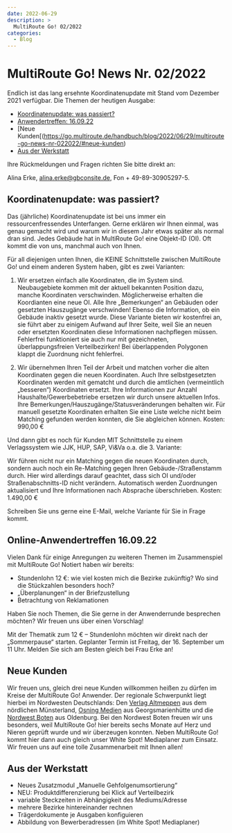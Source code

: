 ```yaml
---
date: 2022-06-29
description: >
  MultiRoute Go! 02/2022
categories:
  - Blog
---
```


# MultiRoute Go! News Nr. 02/2022

Endlich ist das lang ersehnte Koordinatenupdate mit Stand vom Dezember 2021 verfügbar. Die Themen der heutigen Ausgabe:

- [Koordinatenupdate: was passiert?](https://go.multiroute.de/handbuch/blog/2022/06/29/multiroute-go-news-nr-022022/#koordinatenupdate-was-passiert)
- [Anwendertreffen: 16.09.22](https://go.multiroute.de/handbuch/blog/2022/06/29/multiroute-go-news-nr-022022/#online-anwendertreffen-160922)
- [Neue Kunden[(https://go.multiroute.de/handbuch/blog/2022/06/29/multiroute-go-news-nr-022022/#neue-kunden)
- [Aus der Werkstatt](https://go.multiroute.de/handbuch/blog/2022/06/29/multiroute-go-news-nr-022022/#aus-der-werkstatt)
<!-- more -->
Ihre Rückmeldungen und Fragen richten Sie bitte direkt an:

Alina Erke, alina.erke@gbconsite.de, Fon + 49-89-30905297-5.

## Koordinatenupdate: was passiert?

Das (jährliche) Koordinatenupdate ist bei uns immer ein ressourcenfressendes Unterfangen. Gerne erklären wir Ihnen einmal, was genau gemacht wird und warum wir in diesem Jahr etwas später als normal dran sind.
Jedes Gebäude hat in MultiRoute Go! eine Objekt-ID (OI). Oft kommt die von uns, manchmal auch von Ihnen.

Für all diejenigen unten Ihnen, die KEINE Schnittstelle zwischen MultiRoute Go! und einem anderen System haben, gibt es zwei Varianten:

1. Wir ersetzen einfach alle Koordinaten, die im System sind. Neubaugebiete kommen mit der aktuell bekannten Position dazu, manche Koordinaten verschwinden. Möglicherweise erhalten die Koordianten eine neue OI.
Alle Ihre „Bemerkungen“ an Gebäuden oder gesetzten Hauszugänge verschwinden! Ebenso die Information, ob ein Gebäude inaktiv gesetzt wurde. Diese Variante bieten wir kostenfrei an, sie führt aber zu einigem Aufwand auf Ihrer Seite, weil Sie an neuen oder ersetzten Koordinaten diese Informationen nachpflegen müssen. Fehlerfrei funktioniert sie auch nur mit gezeichneten, überlappungsfreien Verteilbezirken! Bei überlappenden Polygonen klappt die Zuordnung nicht fehlerfrei.

2. Wir übernehmen Ihren Teil der Arbeit und matchen vorher die alten Koordinaten gegen die neuen Koordinaten.
Auch Ihre selbstgesetzten Koordinaten werden mit gematcht und durch die amtlichen (vermeintlich „besseren“) Koordinaten ersetzt. Ihre Informationen zur Anzahl Haushalte/Gewerbebetriebe ersetzen wir durch unsere aktuellen Infos. Ihre Bemerkungen/Hauszugänge/Statusveränderungen behalten wir.
Für manuell gesetzte Koordinaten erhalten Sie eine Liste welche nicht beim Matching gefunden werden konnten, die Sie abgleichen können.
Kosten: 990,00 €

Und dann gibt es noch für Kunden MIT Schnittstelle zu einem Verlagssystem wie JJK, HUP, SAP, Vi&Va o.a. die 3. Variante:

Wir führen nicht nur ein Matching gegen die neuen Koordinaten durch, sondern auch noch ein Re-Matching gegen Ihren Gebäude-/Straßenstamm durch. Hier wird allerdings darauf geachtet, dass sich OI und/oder Straßenabschnitts-ID nicht verändern. Automatisch werden Zuordnungen aktualisiert und Ihre Informationen nach Absprache überschrieben.
Kosten: 1.490,00 €

Schreiben Sie uns gerne eine E-Mail, welche Variante für Sie in Frage kommt.

## Online-Anwendertreffen 16.09.22

Vielen Dank für einige Anregungen zu weiteren Themen im Zusammenspiel mit MultiRoute Go! Notiert haben wir bereits:

- Stundenlohn 12 €: wie viel kosten mich die Bezirke zukünftig? Wo sind die Stückzahlen besonders hoch?
- „Überplanungen“ in der Briefzustellung
- Betrachtung von Reklamationen

Haben Sie noch Themen, die Sie gerne in der Anwenderrunde besprechen möchten? Wir freuen uns über einen Vorschlag!

Mit der Thematik zum 12 € – Stundenlohn möchten wir direkt nach der „Sommerpause“ starten. Geplanter Termin ist Freitag, der 16. September um 11 Uhr. Melden Sie sich am Besten gleich bei Frau Erke an!


## Neue Kunden
Wir freuen uns, gleich drei neue Kunden willkommen heißen zu dürfen im Kreise der MultiRoute Go! Anwender. Der regionale Schwerpunkt liegt hierbei im Nordwesten Deutschlands:
Den [Verlag Altmeppen](https://www.verlag-altmeppen.de/) aus dem nördlichen Münsterland, [Osning Medien](https://wir-bringen-nachrichten.de/) aus Georgsmarienhütte und die [Nordwest Boten](https://nordwestboten.de/) aus Oldenburg. Bei den Nordwest Boten freuen wir uns besonders, weil MultiRoute Go! hier bereits sechs Monate auf Herz und Nieren geprüft wurde und wir überzeugen konnten. Neben MultiRoute Go! kommt hier dann auch gleich unser White Spot! Mediaplaner zum Einsatz.
Wir freuen uns auf eine tolle Zusammenarbeit mit Ihnen allen!

## Aus der Werkstatt

- Neues Zusatzmodul „Manuelle Gehfolgenumsortierung“
- NEU: Produktdifferenzierung bei Klick auf Verteilbezirk
- variable Steckzeiten in Abhängigkeit des Mediums/Adresse
- mehrere Bezirke hintereinander rechnen
- Trägerdokumente je Ausgaben konfiguieren
- Abbildung von Bewerberadressen (im White Spot! Mediaplaner)
